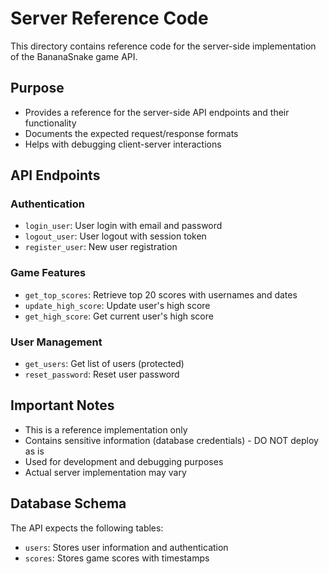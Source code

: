 # Server Reference Code

This directory contains reference code for the server-side implementation of the BananaSnake game API.

## Purpose
- Provides a reference for the server-side API endpoints and their functionality
- Documents the expected request/response formats
- Helps with debugging client-server interactions

## API Endpoints

### Authentication
- `login_user`: User login with email and password
- `logout_user`: User logout with session token
- `register_user`: New user registration

### Game Features
- `get_top_scores`: Retrieve top 20 scores with usernames and dates
- `update_high_score`: Update user's high score
- `get_high_score`: Get current user's high score

### User Management
- `get_users`: Get list of users (protected)
- `reset_password`: Reset user password

## Important Notes
- This is a reference implementation only
- Contains sensitive information (database credentials) - DO NOT deploy as is
- Used for development and debugging purposes
- Actual server implementation may vary

## Database Schema
The API expects the following tables:
- `users`: Stores user information and authentication
- `scores`: Stores game scores with timestamps 